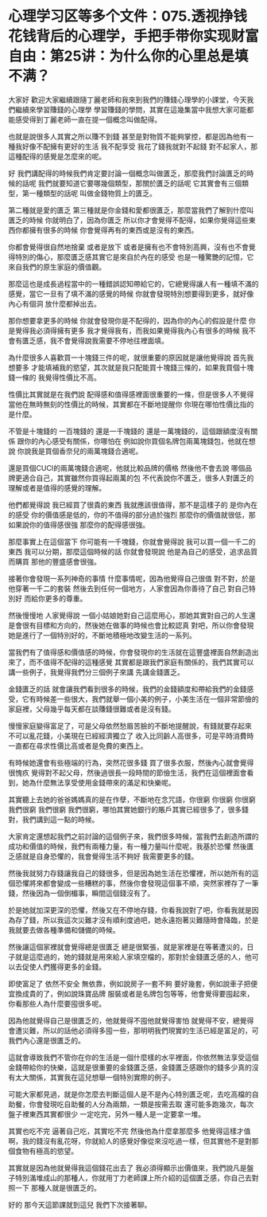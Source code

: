 # 心理学习区等多个文件：075.透视挣钱花钱背后的心理学，手把手带你实现财富自由：第25讲：为什么你的心里总是填不满？

大家好 歡迎大家繼續跟隨丁麗老師和我來到我們的賺錢心理學的小課堂，今天我們繼續來學習賺錢的心理學 學習賺錢的學問，其實在這幾集當中我想大家可能都能感受得到丁麗老師一直在提一個概念叫做配得。

也就是說很多人其實之所以賺不到錢 甚至是對物質不能夠掌控，都是因為他有一種我好像不配擁有更好的生活 我不配享受 我花了錢我就對不起錢 對不起家人，那這種配得的感覺是怎麼來的呢。

好 我們講配得的時候我們肯定要討論一個概念叫做匱乏，那麼我們討論匱乏的時候的話呢 我們就要知道它要哪幾個類型，那關於匱乏的話呢 它其實會有三個類型，第一種類型的話呢 叫做金錢物質上的匱乏。

第二種就是愛的匱乏 第三種就是你金錢和愛都很匱乏，那麼當我們了解到什麼叫匱乏的時候 你就明白了，因為你匱乏 所以你才會覺得不配得，如果你覺得這些東西你都擁有很多的時候 你會覺得再有的東西或是沒有的東西。

你都會覺得很自然地捨棄 或者是放下 或者是擁有也不會特別高興，沒有也不會覺得特別的傷心，那麼匱乏感其實它是來自於內在的感受 也是一種驚艷的記憶，它來自我們的原生家庭的價值觀。

那麼這也是成長過程當中的一種錯誤認知帶給它的，它總覺得讓人有一種填不滿的感覺，當它一旦有了填不滿的感覺的時候 你就會發現特別想要得到更多，就好像內心有個洞 放什麼都掉出去。

那你想要拿更多的時候 你就會發現你是不配得的，因為你的內心的假設是什麼 你是覺得我必須得擁有更多 我才覺得我有，而我如果覺得我內心有很多的時候 我不會有匱乏感，我不會覺得說我需要不停地往裡面填。

為什麼很多人喜歡買一十塊錢三件的呢，就很重要的原因就是讓他覺得說 首先我想要多 才能填補我的慾望，其次就是我只配能買十塊錢三條的，如果我買個十塊錢一條的 我覺得性價比不高。

性價比其實就是在我們說 配得感和值得感裡面很重要的一條，但是很多人不覺得 當他在無時無刻的性價比的時候，其實都在不斷地提醒你 你現在哪怕性價比指的是什麼。

不管是十塊錢的 一百塊錢的 還是一千塊錢的 還是一萬塊錢的，這個跟額度沒有關係 跟你的內心感受有關係，你哪怕在 例如說你買個名牌包兩萬塊錢包，他就在想說 你說我是買個香奈兒的兩萬塊錢合適呢。

還是買個CUCI的兩萬塊錢合適呢，他就比較品牌的價格 然後他不會去說 哪個品牌更適合自己，其實雖然你買得起兩萬的包 不代表說你不匱乏，很多人對匱乏的理解或者是值得的感覺的理解。

他們都覺得說 我已經買了很貴的東西 我就應該很值得，那不是這樣子的 是你內在的感受 你的價值感是低的，你的不值得的部分過於強烈 那麼你的價值就很低，那如果說你的值得感很強 那麼你的配得感很強。

那麼事實上在這個當下 你可能有一千塊錢，你就會覺得說 我可以買一個一千二的東西 我可以分期，那麼這個時候的話 你就會發現說 他是為自己的感受，追求品質而購買 那他的豐盛感會很強。

接著你會發現一系列神奇的事情 什麼事情呢，因為他覺得自己很值 對不對，於是他穿著一千二的套裝 然後去到任何一個地方，人家會因為你善待了自己 對自己特別好 而給你更多的尊重。

然後慢慢地 人家覺得說 一個小姑娘她對自己這麼用心，那她其實對自己的人生還是會很有目標和方向的，然後她在做事的時候也會比較認真 對吧，所以你會發現她是進行了一個特別好的，不斷地積極地改變生活的一系列。

當我們有了值得感和價值感的時候，你會發現你的生活就在這豐盛裡面自然創造出來了，而不值得不配得的這種感覺 其實都是跟我們家庭有關係的，我們其實可以講一些例子，我覺得我們分三個例子來講 先講金錢匱乏。

金錢匱乏的話 就會讓我們看到很多的時候，我們的金錢額度和帶給我們的金錢感受，它有時候差一些很大，我們就舉一個小美的例子，小美生活在一個非常節儉的家庭裡，父母幾乎每天都在談賺錢很難或者是沒有錢。

慢慢家庭變得富足了，可是父母依然愁眉苦臉的不斷地提醒說，有錢就要存起來 不可以亂花錢，小美現在已經經濟獨立了 收入比同齡人高很多，可是平時消費時一直都在尋求性價比高或者是免費的東西上。

有時候她還會有些極端的行為，突然花很多錢 買了很多衣服，然後內心就會覺得很愧疚 覺得對不起父母，然後過很長一段時間的節儉生活，我們在這個裡面會看到，她為什麼無法享受使用金錢帶來的滿足和快樂呢。

其實聽上去她的爸爸媽媽真的是在作孽，不斷地在念咒語，你很窮 你很窮 你很窮 我們很窮 我們很窮 我們很窮，哪怕其實她銀行的賬戶其實已經很多了，很多錢 對，我們講到這一點的時候。

大家肯定還想起我們之前討論的這個例子來，我們很多時候，當我們去創造所謂的成功和價值的時候，我們有兩種力量，有一種力量叫什麼呢，我基於恐懼 然後匱乏感就是自身恐懼的，我會覺得生活不夠好 我需要更多的錢。

然後我就努力存錢讓我自己的錢很多，但是因為她生活在恐懼裡，所以她所有的這個恐懼將來都會變成一些糟糕的事，然後你會發現這個事不順，突然家裡存了一筆錢，然後因為一個倒楣事，瞬間這個錢沒有了。

於是她就加深更深的恐懼，然後又在不停地存錢，你看我說對了吧，你看我就是因為存了錢，所以我這次災難才沒有順利度過吧，她永遠抱著災難隨時會降臨，於是我就要去做各種準備和儲備的時候。

然後讓這個家裡就會覺得總是很匱乏 總是很緊張，就是家裡是在等著遭災的，日子就是這麼過的，她的錢就是用來給人家填空檔的，那對於金錢匱乏感的人，他可以去促使人們獲得更多的金錢。

即使富足了 依然不安全 無依靠，例如說房子一套不夠 要好幾套，例如說車子把便宜換成貴的了，例如說珠寶品牌 服裝或者是名牌包包等等，他會覺得要囤起來，你看那些人為什麼要囤很多呢。

因為他就覺得自己是很匱乏的，他就覺得不囤他就覺得害怕 就覺得不安，總覺得會遭災難，所以的話他必須得多囤一些，那明明我們現實的生活已經是富足的，可我們內心還是很匱乏的。

這就會導致我們不管你在你的生活是一個什麼樣的水平裡面，你依然無法享受這個金錢帶給你的快樂，這就是很重要的金錢匱乏感，金錢匱乏感跟你的錢多少真的沒有太大關係，其實我在這兒想舉一個特別實際的例子。

可能大家都見過，就是你怎麼去判斷這個人是不是內心特別匱乏呢，去吃高檔的自助餐，你會發現吃自助餐的人分為兩類，一類是按需去取 還可能多跑幾次，每次盤子裡東西其實都很少 一定吃完，另外一種人是一定要拿一堆。

其實也吃不完 逼著自己吃，其實吃不完 然後他為什麼拿那麼多 他覺得這樣才值啊，我的錢沒有亂花呀，你就給人的感覺好像從來沒吃過一樣，但其實他不是對那個食物有極高的慾望。

其實就是因為他就覺得我這個錢花出去了 我必須得顯示出價值來，我們說凡是盤子特別滿堆成山的那種人，你就用丁力老師課上所介紹的這個匱乏感，你自己去對照一下 那種人就是很匱乏的。

好的 那今天這節課就到這兒 我們下次接著聊。